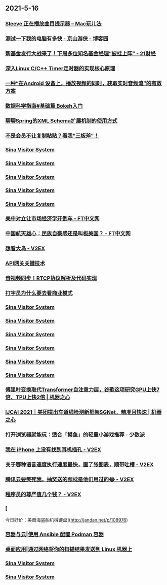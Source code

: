 
## 2021-5-16

### [Sleeve 正在播放曲目提示器 – Mac玩儿法](https://www.waerfa.com/sleeve-review)

### [测试一下我的电脑有多快 - 京山游侠 - 博客园](http://www.cnblogs.com/youxia/p/linux037.html)

### [新基金发行大战来了！下周多位知名基金经理“披挂上阵” - 21财经](https://m.21jingji.com/article/20210516/herald/3401c53735d4550d3e256fa4bca30e59.html)

### [深入Linux C/C++ Timer定时器的实现核心原理](https://www.infoq.cn/article/a38371a552d7c497b294c2d66)

### [一种“在Android 设备上，播放视频的同时，获取实时音频流”的有效方案](https://www.infoq.cn/article/8f6fe3be58fe14b80e0bee86a)

### [数据科学指南#基础篇 Bokeh入门](https://www.infoq.cn/article/c9b172d97e7f0ca812b02faa1)

### [聊聊Spring的XML Schema扩展机制的使用方式](https://www.infoq.cn/article/37bad125278f030b476d62584)

### [不是会员不让复制粘贴？看我“三板斧”！](https://www.infoq.cn/article/9cf8f4a7870e92beed755c3e2)

### [Sina Visitor System](https://weibo.com/1715118170/KfHsheXM3)

### [Sina Visitor System](https://weibo.com/1715118170/KfHlJv5YX)

### [Sina Visitor System](https://weibo.com/1715118170/KfHls5fDN)

### [Sina Visitor System](https://weibo.com/1642628345/KfHjag64S)

### [Sina Visitor System](https://weibo.com/1642628345/KfHihDhNj)

### [美中对立让市场经济学开倒车 - FT中文网](http://www.ftchinese.com/story/001092443)

### [中国航天雄心：民族自豪感还是叫板美国？ - FT中文网](http://www.ftchinese.com/story/001092429)

### [想看大鸟 - V2EX](https://www.v2ex.com/t/777058)

### [API网关关键技术](https://www.infoq.cn/article/8fbba9ce10d1bd290cd208eff)

### [音视频同步！RTCP协议解析及代码实现](https://www.infoq.cn/article/c9b5fe3d10e0faf9a60928fc5)

### [打字员为什么要去看商业模式](https://www.infoq.cn/article/df8935179f0a3ffdb6ba8109a)

### [Sina Visitor System](https://weibo.com/1746173800/KfIeykAn7)

### [Sina Visitor System](https://weibo.com/1746173800/KfHQciiSm)

### [Sina Visitor System](https://weibo.com/1715118170/KfIf052GE)

### [Sina Visitor System](https://weibo.com/1715118170/KfHR2kSPT)

### [Sina Visitor System](https://weibo.com/1715118170/KfHQDtllz)

### [Sina Visitor System](https://weibo.com/1642628345/KfI4faB2e)

### [傅里叶变换取代Transformer自注意力层，谷歌这项研究GPU上快7倍、TPU上快2倍 | 机器之心](https://www.jiqizhixin.com/articles/2021-05-16)

### [IJCAI 2021｜美团提出车道线检测新框架SGNet，精准且快速 | 机器之心](https://www.jiqizhixin.com/articles/2021-05-16-2)

### [打开浏览器就能玩：适合「摸鱼」的轻量小游戏推荐 - 少数派](https://sspai.com/post/66601)

### [我在 iPhone 上没有找到耳机插孔 - V2EX](https://www.v2ex.com/t/777185)

### [关于哪种语言速度执行速度最快，画了张图表，顺带吐槽 - V2EX](https://www.v2ex.com/t/777179)

### [腾讯云要笑死我，抽奖送的颈枕是他们用过的😂 - V2EX](https://www.v2ex.com/t/777154)

### [程序员的尊严值几个钱？ - V2EX](https://www.v2ex.com/t/777128)

### [
今日好价：美商海盗船机械键盘](http://jandan.net/p/108976)

### [容器与云|使用 Ansible 配置 Podman 容器](https://linux.cn/article-13396-1.html?utm_source=rss&utm_medium=rss)

### [桌面应用|通过网络将你的扫描结果发送到 Linux 机器上](https://linux.cn/article-13395-1.html?utm_source=rss&utm_medium=rss)

### [Sina Visitor System](https://weibo.com/1715118170/KfJ1odWvv)

### [Sina Visitor System](https://weibo.com/1715118170/KfIDlrhMj)
